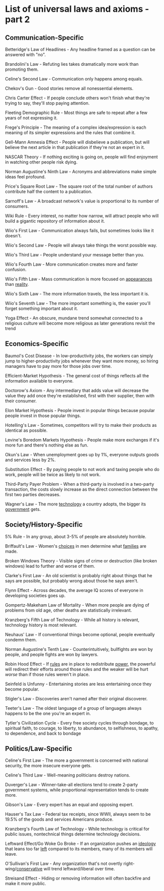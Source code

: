 
# List of universal laws and axioms - part 2

## Communication-Specific

Betteridge's Law of Headlines - Any headline framed as a question can be answered with "no".

Brandolini's Law - Refuting lies takes dramatically more work than promoting them.

Celine's Second Law - Communication only happens among equals.

Chekov's Gun - Good stories remove all nonessential elements.

Chris Carter Effect - If people conclude others won't finish what they're trying to say, they'll stop paying attention.

Fleeting Demographic Rule - Most things are safe to repeat after a few years of not expressing it.

Frege's Principle - The meaning of a complex idea/expression is each meaning of its simpler expressions and the rules that combine it.

Gell-Mann Amnesia Effect - People will disbelieve a publication, but will believe the next article in that publication if they're not an expert in it.

NASCAR Theory - If nothing exciting is going on, people will find enjoyment in watching other people risk dying.

Norman Augustine's Ninth Law - Acronyms and abbreviations make simple ideas feel profound.

Price's Square Root Law - The square root of the total number of authors contribute half the content to a publication.

Sarnoff's Law - A broadcast network's value is proportional to its number of consumers.

Wiki Rule - Every interest, no matter how narrow, will attract people who will build a gigantic repository of information about it.

Wiio's First Law - Communication always fails, but sometimes looks like it doesn't.

Wiio's Second Law - People will always take things the worst possible way.

Wiio's Third Law - People understand your message better than you.

Wiio's Fourth Law - More communication creates more and faster confusion.

Wiio's Fifth Law - Mass communication is more focused on [appearances](image.md) than [reality](reality.md).

Wiio's Sixth Law - The more information travels, the less important it is.

Wiio's Seventh Law - The more important something is, the easier you'll forget something important about it.

Yoga Effect - An obscure, mundane trend somewhat connected to a religious culture will become more religious as later generations revisit the trend

## Economics-Specific

Baumol's Cost Disease - In low-productivity jobs, the workers can simply jump to higher-productivity jobs whenever they want more money, so hiring managers have to pay more for those jobs over time.

Efficient-Market Hypothesis - The general cost of things reflects all the information available to everyone.

Doctorow's Axiom - Any intermediary that adds value will decrease the value they add once they're established, first with their supplier, then with their consumer.

Elon Market Hypothesis - People invest in popular things because popular people invest in those popular things.

Hotelling's Law - Sometimes, competitors will try to make their products as identical as possible.

Levine's Boredom Markets Hypothesis - People make more exchanges if it's more fun and there's nothing else as fun.

Okun's Law - When unemployment goes up by 1%, everyone outputs goods and services less by 2%.

Substitution Effect - By paying people to not work and taxing people who do work, people will be twice as likely to not work.

Third-Party Payer Problem - When a third-party is involved in a two-party transaction, the costs slowly increase as the direct connection between the first two parties decreases.

Wagner's Law - The more [technology](technology.md) a country adopts, the bigger its [government](politics-systems.md) gets.

## Society/History-Specific

5% Rule - In any group, about 3-5% of people are absolutely horrible.

Briffault's Law - Women's [choices](people-decisions.md) in men determine what [families](people-family.md) are made.

Broken Windows Theory - Visible signs of crime or destruction (like broken windows) lead to further and worse of them.

Clarke's First Law - An old scientist is probably right about things that he says are possible, but probably wrong about those he says aren't.

Flynn Effect - Across decades, the average IQ scores of everyone in developing societies goes up.

Gompertz-Makeham Law of Mortality - When more people are dying of problems from old age, other deaths are statistically irrelevant.

Kranzberg's Fifth Law of Technology - While all history is relevant, technology history is most relevant.

Neuhaus' Law - If conventional things become optional, people eventually condemn them.

Norman Augustine's Tenth Law - Counterintuitively, bullfights are won by people, and people fights are won by lawyers.

Robin Hood Effect - If [rules](people-rules.md) are in place to redistribute [power](power.md), the powerful will redirect their efforts around those rules and the weaker will be hurt *worse* than if those rules weren't in place.

Seinfeld is Unfunny - Entertaining stories are less entertaining once they become popular.

Stigler's Law - Discoveries aren't named after their original discoverer.

Teeter's Law - The oldest language of a group of languages always happens to be the one you're an expert in.

Tytler's Civilization Cycle - Every free society cycles through bondage, to spiritual faith, to courage, to liberty, to abundance, to selfishness, to apathy, to dependence, and back to bondage

## Politics/Law-Specific

Celine's First Law - The more a government is concerned with national security, the more insecure everyone gets.

Celine's Third Law - Well-meaning politicians destroy nations.

Duverger's Law - Winner-take-all elections tend to create 2-party government systems, while proportional representation tends to create more.

Gibson's Law - Every expert has an equal and opposing expert.

Hauser's Tax Law - Federal tax receipts, since WWII, always seem to be 19.5% of the goods and services Americans produce.

Kranzberg's Fourth Law of Technology - While technology is critical for public issues, nontechnical things determine technology decisions.

Leftward Effect/Go Woke Go Broke - If an organization pushes an [ideology](values.md) that leans too far [left](politics-leftism.md) compared to its members, many of its members will leave.

O'Sullivan's First Law - Any organization that's not overtly right-wing/[conservative](politics-conservativeliberal.md) will trend leftward/liberal over time.

Streisand Effect - Hiding or removing information will often backfire and make it *more* public.
